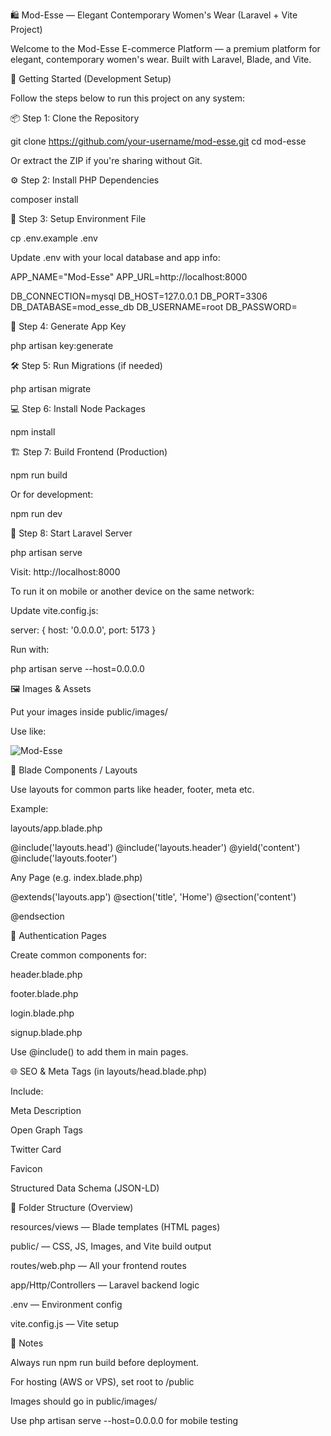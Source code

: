 🛍️ Mod-Esse — Elegant Contemporary Women's Wear (Laravel + Vite Project)

Welcome to the Mod-Esse E-commerce Platform — a premium platform for elegant, contemporary women's wear. Built with Laravel, Blade, and Vite.

🚀 Getting Started (Development Setup)

Follow the steps below to run this project on any system:

📦 Step 1: Clone the Repository

git clone https://github.com/your-username/mod-esse.git
cd mod-esse

Or extract the ZIP if you're sharing without Git.

⚙️ Step 2: Install PHP Dependencies

composer install

🧪 Step 3: Setup Environment File

cp .env.example .env

Update .env with your local database and app info:

APP_NAME="Mod-Esse"
APP_URL=http://localhost:8000

DB_CONNECTION=mysql
DB_HOST=127.0.0.1
DB_PORT=3306
DB_DATABASE=mod_esse_db
DB_USERNAME=root
DB_PASSWORD=

🔐 Step 4: Generate App Key

php artisan key:generate

🛠️ Step 5: Run Migrations (if needed)

php artisan migrate

💻 Step 6: Install Node Packages

npm install

🏗️ Step 7: Build Frontend (Production)

npm run build

Or for development:

npm run dev

🚦 Step 8: Start Laravel Server

php artisan serve

Visit: http://localhost:8000

To run it on mobile or another device on the same network:

Update vite.config.js:

server: {
  host: '0.0.0.0',
  port: 5173
}

Run with:

php artisan serve --host=0.0.0.0

🖼️ Images & Assets

Put your images inside public/images/

Use like:

<img src="{{ asset('images/logo.png') }}" alt="Mod-Esse">

🧩 Blade Components / Layouts

Use layouts for common parts like header, footer, meta etc.

Example:

layouts/app.blade.php

<html>
<head>
  @include('layouts.head')
</head>
<body>
  @include('layouts.header')
  @yield('content')
  @include('layouts.footer')
</body>
</html>

Any Page (e.g. index.blade.php)

@extends('layouts.app')
@section('title', 'Home')
@section('content')
  <!-- Your Page Content Here -->
@endsection

🔐 Authentication Pages

Create common components for:

header.blade.php

footer.blade.php

login.blade.php

signup.blade.php

Use @include() to add them in main pages.

🌐 SEO & Meta Tags (in layouts/head.blade.php)

Include:

<title>{{ config('app.name') }} | Page Name</title>

Meta Description

Open Graph Tags

Twitter Card

Favicon

Structured Data Schema (JSON-LD)

📁 Folder Structure (Overview)

resources/views — Blade templates (HTML pages)

public/ — CSS, JS, Images, and Vite build output

routes/web.php — All your frontend routes

app/Http/Controllers — Laravel backend logic

.env — Environment config

vite.config.js — Vite setup

🧠 Notes

Always run npm run build before deployment.

For hosting (AWS or VPS), set root to /public

Images should go in public/images/

Use php artisan serve --host=0.0.0.0 for mobile testing